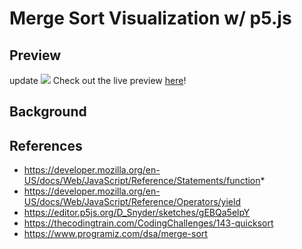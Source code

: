 # Merge Sort Visualization w/ p5.js

## Preview
update
![](image)
Check out the live preview [here](link)!

## Background

## References
* https://developer.mozilla.org/en-US/docs/Web/JavaScript/Reference/Statements/function*
* https://developer.mozilla.org/en-US/docs/Web/JavaScript/Reference/Operators/yield
* https://editor.p5js.org/D_Snyder/sketches/gEBQa5elpY
* https://thecodingtrain.com/CodingChallenges/143-quicksort
* https://www.programiz.com/dsa/merge-sort
